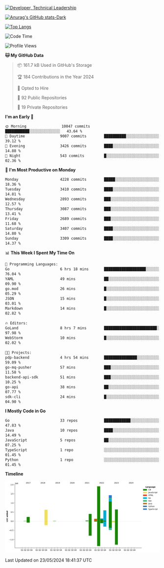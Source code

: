 <div>
  <a href="https://www.linkedin.com/in/arielpineiro/" target="_blank" rel="nofollow noopener noreferrer">
    <img src="https://img.shields.io/badge/-LinkedIn-%230077B5?style=for-the-badge&logo=linkedin&logoColor=white" alt="Developer, Technical Leadership" title="Ariel Piñeiro">
  </a>
</div>

[![Anurag's GitHub stats-Dark](https://github-readme-stats.vercel.app/api?username=arielsrv&show_icons=true&theme=dark#gh-dark-mode-only)](https://github.com/anuraghazra/github-readme-stats#gh-dark-mode-only)

[![Top Langs](https://github-readme-stats.vercel.app/api/top-langs/?username=arielsrv&layout=compact&langs_count=10&theme=dark#gh-dark-mode-only)](https://github.com/anuraghazra/github-readme-stats&theme=dark#gh-dark-mode-only)

<!--START_SECTION:waka-->
![Code Time](http://img.shields.io/badge/Code%20Time-888%20hrs%2012%20mins-blue)

![Profile Views](http://img.shields.io/badge/Profile%20Views-2-blue)

**🐱 My GitHub Data** 

> 📦 161.7 kB Used in GitHub's Storage 
 > 
> 🏆 184 Contributions in the Year 2024
 > 
> 💼 Opted to Hire
 > 
> 📜 92 Public Repositories 
 > 
> 🔑 19 Private Repositories 
 > 
**I'm an Early 🐤** 

```text
🌞 Morning                10047 commits       ███████████░░░░░░░░░░░░░░   43.64 % 
🌆 Daytime                9007 commits        ██████████░░░░░░░░░░░░░░░   39.12 % 
🌃 Evening                3426 commits        ████░░░░░░░░░░░░░░░░░░░░░   14.88 % 
🌙 Night                  543 commits         █░░░░░░░░░░░░░░░░░░░░░░░░   02.36 % 
```
📅 **I'm Most Productive on Monday** 

```text
Monday                   4228 commits        █████░░░░░░░░░░░░░░░░░░░░   18.36 % 
Tuesday                  3410 commits        ████░░░░░░░░░░░░░░░░░░░░░   14.81 % 
Wednesday                2893 commits        ███░░░░░░░░░░░░░░░░░░░░░░   12.57 % 
Thursday                 3087 commits        ███░░░░░░░░░░░░░░░░░░░░░░   13.41 % 
Friday                   2689 commits        ███░░░░░░░░░░░░░░░░░░░░░░   11.68 % 
Saturday                 3407 commits        ████░░░░░░░░░░░░░░░░░░░░░   14.80 % 
Sunday                   3309 commits        ████░░░░░░░░░░░░░░░░░░░░░   14.37 % 
```


📊 **This Week I Spent My Time On** 

```text
💬 Programming Languages: 
Go                       6 hrs 18 mins       ███████████████████░░░░░░   76.04 % 
YAML                     49 mins             ██░░░░░░░░░░░░░░░░░░░░░░░   09.90 % 
go.mod                   26 mins             █░░░░░░░░░░░░░░░░░░░░░░░░   05.29 % 
JSON                     15 mins             █░░░░░░░░░░░░░░░░░░░░░░░░   03.01 % 
Markdown                 14 mins             █░░░░░░░░░░░░░░░░░░░░░░░░   02.82 % 

🔥 Editors: 
GoLand                   8 hrs 7 mins        ████████████████████████░   97.98 % 
WebStorm                 10 mins             █░░░░░░░░░░░░░░░░░░░░░░░░   02.02 % 

🐱‍💻 Projects: 
pdp-backend              4 hrs 54 mins       ███████████████░░░░░░░░░░   59.09 % 
go-mq-pusher             57 mins             ███░░░░░░░░░░░░░░░░░░░░░░   11.58 % 
backend-api-sdk          51 mins             ███░░░░░░░░░░░░░░░░░░░░░░   10.25 % 
go-api                   38 mins             ██░░░░░░░░░░░░░░░░░░░░░░░   07.77 % 
sdk-cli                  24 mins             █░░░░░░░░░░░░░░░░░░░░░░░░   04.90 % 
```

**I Mostly Code in Go** 

```text
Go                       33 repos            ████████████░░░░░░░░░░░░░   47.83 % 
Java                     10 repos            ████░░░░░░░░░░░░░░░░░░░░░   14.49 % 
JavaScript               5 repos             ██░░░░░░░░░░░░░░░░░░░░░░░   07.25 % 
TypeScript               1 repo              ░░░░░░░░░░░░░░░░░░░░░░░░░   01.45 % 
Python                   1 repo              ░░░░░░░░░░░░░░░░░░░░░░░░░   01.45 % 
```



**Timeline**

![Lines of Code chart](https://raw.githubusercontent.com/arielsrv/arielsrv/main/assets/bar_graph.png)


 Last Updated on 23/05/2024 18:41:37 UTC
<!--END_SECTION:waka-->
